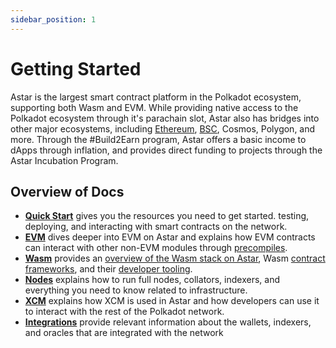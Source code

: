```yaml
---
sidebar_position: 1
---
```


# Getting Started

Astar is the largest smart contract platform in the Polkadot ecosystem, supporting both Wasm and EVM. While providing native access to the Polkadot ecosystem through it's parachain slot, Astar also has bridges into other major ecosystems, including [Ethereum][cbridge], [BSC][cbridge], Cosmos, Polygon, and more. Through the #Build2Earn program, Astar offers a basic income to dApps through inflation, and provides direct funding to projects through the Astar Incubation Program.

## Overview of Docs

- [**Quick Start**](quickstart) gives you the resources you need to get started.
testing, deploying, and interacting with smart contracts on the network.
- [**EVM**](evm) dives deeper into EVM on Astar and explains how EVM contracts can interact with other non-EVM modules through [precompiles](evm/precompiles).
- [**Wasm**](wasm) provides an [overview of the Wasm stack on Astar](wasm/stack/),  Wasm [contract frameworks](wasm/stack/dsls), and their [developer tooling](wasm/sc-dev/tools/).
- [**Nodes**](nodes) explains how to run full nodes, collators, indexers, and everything you need to know related to infrastructure.
- [**XCM**](xcm) explains how XCM is used in Astar and how developers can use it to interact with the rest of the Polkadot network.
- [**Integrations**](integrations) provide relevant information about the wallets, indexers, and oracles that are integrated with the network

[cbridge]:https://cbridge.celer.network/#/transfer
